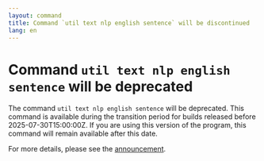 ```yaml
---
layout: command
title: Command `util text nlp english sentence` will be discontinued
lang: en
---
```


# Command `util text nlp english sentence` will be deprecated

The command `util text nlp english sentence` will be deprecated.
This command is available during the transition period for builds released before 2025-07-30T15:00:00Z. If you are using this version of the program, this command will remain available after this date.

For more details, please see the [announcement](https://github.com/watermint/toolbox/discussions/905).


